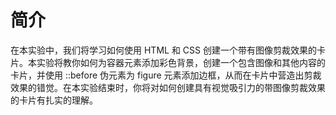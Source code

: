 # 简介

在本实验中，我们将学习如何使用 HTML 和 CSS 创建一个带有图像剪裁效果的卡片。本实验将教你如何为容器元素添加彩色背景，创建一个包含图像和其他内容的卡片，并使用 ::before 伪元素为 figure 元素添加边框，从而在卡片中营造出剪裁效果的错觉。在本实验结束时，你将对如何创建具有视觉吸引力的带图像剪裁效果的卡片有扎实的理解。
